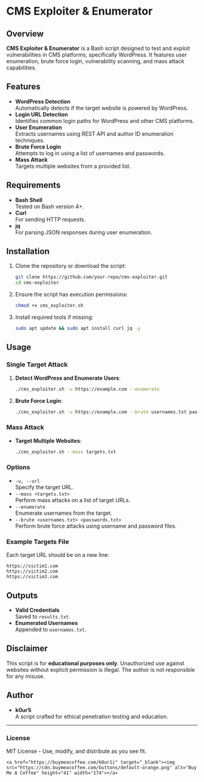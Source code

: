 
# CMS Exploiter & Enumerator

## Overview
**CMS Exploiter & Enumerator** is a Bash script designed to test and exploit vulnerabilities in CMS platforms, specifically WordPress. It features user enumeration, brute force login, vulnerability scanning, and mass attack capabilities.

## Features
- **WordPress Detection**  
  Automatically detects if the target website is powered by WordPress.
- **Login URL Detection**  
  Identifies common login paths for WordPress and other CMS platforms.
- **User Enumeration**  
  Extracts usernames using REST API and author ID enumeration techniques.
- **Brute Force Login**  
  Attempts to log in using a list of usernames and passwords.
- **Mass Attack**  
  Targets multiple websites from a provided list.

## Requirements
- **Bash Shell**  
  Tested on Bash version 4+.
- **Curl**  
  For sending HTTP requests.
- **jq**  
  For parsing JSON responses during user enumeration.

## Installation
1. Clone the repository or download the script:
   ```bash
   git clone https://github.com/your-repo/cms-exploiter.git
   cd cms-exploiter
   ```
2. Ensure the script has execution permissions:
   ```bash
   chmod +x cms_exploiter.sh
   ```
3. Install required tools if missing:
   ```bash
   sudo apt update && sudo apt install curl jq -y
   ```

## Usage
### Single Target Attack
1. **Detect WordPress and Enumerate Users**:
   ```bash
   ./cms_exploiter.sh -u https://example.com --enumerate
   ```
2. **Brute Force Login**:
   ```bash
   ./cms_exploiter.sh -u https://example.com --brute usernames.txt passwords.txt
   ```

### Mass Attack
- **Target Multiple Websites**:
  ```bash
  ./cms_exploiter.sh --mass targets.txt
  ```

### Options
- `-u, --url`  
  Specify the target URL.
- `--mass <targets.txt>`  
  Perform mass attacks on a list of target URLs.
- `--enumerate`  
  Enumerate usernames from the target.
- `--brute <usernames.txt> <passwords.txt>`  
  Perform brute force attacks using username and password files.

### Example Targets File
Each target URL should be on a new line:
```
https://victim1.com
https://victim2.com
https://victim3.com
```

## Outputs
- **Valid Credentials**  
  Saved to `results.txt`.
- **Enumerated Usernames**  
  Appended to `usernames.txt`.

## Disclaimer
This script is for **educational purposes only**. Unauthorized use against websites without explicit permission is illegal. The author is not responsible for any misuse.

## Author
- **k0ur1i**  
  A script crafted for ethical penetration testing and education.  

---

### License
MIT License - Use, modify, and distribute as you see fit.
```
<a href="https://buymeacoffee.com/k0ur1i" target="_blank"><img src="https://cdn.buymeacoffee.com/buttons/default-orange.png" alt="Buy Me A Coffee" height="41" width="174"></a>

```
